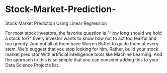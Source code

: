 # Stock-Market-Prediction-
Stock Market Prediction Using Linear Regression

For most stock investors, the favorite question is "How long should 
we hold a stock for?" Every investor wants to know how not to act too fearful 
and too greedy. And not all of them have Warren Buffet to guide them at every 
stem. We'd suggest that you stop looking for him. Rather, build your stock 
market predictor With artificial intelligence tools like Machine Learning. And the 
approach to this is so simple that you can consider adding this to your Data 
Science Projects list. 
